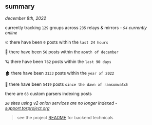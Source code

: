 
## summary
_december 8th, 2022_

currently tracking `129` groups across `235` relays & mirrors - _`94` currently online_

⏲ there have been `0` posts within the `last 24 hours`

🦈 there have been `56` posts within the `month of december`

🪐 there have been `762` posts within the `last 90 days`

🏚 there have been `3133` posts within the `year of 2022`

🦕 there have been `5419` posts `since the dawn of ransomwatch`

there are `63` custom parsers indexing posts

_`20` sites using v2 onion services are no longer indexed - [support.torproject.org](https://support.torproject.org/onionservices/v2-deprecation/)_

> see the project [README](https://github.com/joshhighet/ransomwatch#ransomwatch--) for backend technicals
